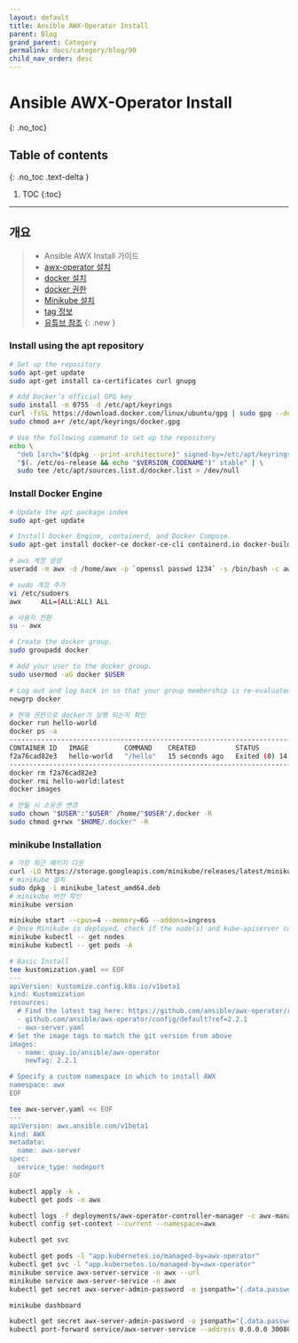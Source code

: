 ```yaml
---
layout: default
title: Ansible AWX-Operator Install
parent: Blog
grand_parent: Category
permalink: docs/category/blog/90
child_nav_order: desc
---
```

# Ansible AWX-Operator Install
{: .no_toc}

## Table of contents
{: .no_toc .text-delta }

1. TOC
{:toc}

---
## 개요

> - Ansible AWX Install 가이드
> - [awx-operator 설치](https://github.com/ansible/awx-operator)
> - [docker 설치](https://docs.docker.com/engine/install/ubuntu/)
> - [docker 권한](https://docs.docker.com/engine/install/linux-postinstall/)
> - [Minikube 설치](https://minikube.sigs.k8s.io/docs/start/)
> - [tag 정보](https://github.com/ansible/awx-operator/tags)
> - [유튜브 참조](https://youtu.be/n3SzwzbxfRE)
{: .new }

### Install using the apt repository

```bash
# Set up the repository
sudo apt-get update
sudo apt-get install ca-certificates curl gnupg
```

```bash
# Add Docker’s official GPG key
sudo install -m 0755 -d /etc/apt/keyrings
curl -fsSL https://download.docker.com/linux/ubuntu/gpg | sudo gpg --dearmor -o /etc/apt/keyrings/docker.gpg
sudo chmod a+r /etc/apt/keyrings/docker.gpg
```

```bash
# Use the following command to set up the repository
echo \
  "deb [arch="$(dpkg --print-architecture)" signed-by=/etc/apt/keyrings/docker.gpg] https://download.docker.com/linux/ubuntu \
  "$(. /etc/os-release && echo "$VERSION_CODENAME")" stable" | \
  sudo tee /etc/apt/sources.list.d/docker.list > /dev/null
```

### Install Docker Engine

```bash
# Update the apt package index
sudo apt-get update
```

```bash
# Install Docker Engine, containerd, and Docker Compose.
sudo apt-get install docker-ce docker-ce-cli containerd.io docker-buildx-plugin docker-compose-plugin
```

```bash
# aws 계정 생성
useradd -m awx -d /home/awx -p `openssl passwd 1234` -s /bin/bash -c awx
```

```bash
# sudo 계정 추가
vi /etc/sudoers
awx     ALL=(ALL:ALL) ALL
```

```bash
# 사용자 전환
su - awx
```

```bash
# Create the docker group.
sudo groupadd docker
```

```bash
# Add your user to the docker group.
sudo usermod -aG docker $USER
```

```bash
# Log out and log back in so that your group membership is re-evaluated.
newgrp docker
```

```bash
# 현재 권한으로 docker가 실행 되는지 확인
docker run hello-world
docker ps -a
-------------------------------------------------------------------------------
CONTAINER ID   IMAGE         COMMAND    CREATED          STATUS                      PORTS     NAMES
f2a76cad82e3   hello-world   "/hello"   15 seconds ago   Exited (0) 14 seconds ago             focused_mayer
-------------------------------------------------------------------------------
docker rm f2a76cad82e3
docker rmi hello-world:latest
docker images
```

```bash
# 안될 시 소유권 변경
sudo chown "$USER":"$USER" /home/"$USER"/.docker -R
sudo chmod g+rwx "$HOME/.docker" -R
```

### minikube Installation

```bash
# 가장 최근 패키지 다운
curl -LO https://storage.googleapis.com/minikube/releases/latest/minikube_latest_amd64.deb
# minikube 설치
sudo dpkg -i minikube_latest_amd64.deb
# minikube 버전 확인
minikube version
```

```bash
minikube start --cpus=4 --memory=6G --addons=ingress
# Once Minikube is deployed, check if the node(s) and kube-apiserver communication is working as expected.
minikube kubectl -- get nodes
minikube kubectl -- get pods -A
```

```bash
# Basic Install
tee kustomization.yaml << EOF
---
apiVersion: kustomize.config.k8s.io/v1beta1
kind: Kustomization
resources:
  # Find the latest tag here: https://github.com/ansible/awx-operator/releases
  - github.com/ansible/awx-operator/config/default?ref=2.2.1
  - awx-server.yaml
# Set the image tags to match the git version from above
images:
  - name: quay.io/ansible/awx-operator
    newTag: 2.2.1

# Specify a custom namespace in which to install AWX
namespace: awx
EOF

tee awx-server.yaml << EOF
---
apiVersion: awx.ansible.com/v1beta1
kind: AWX
metadata:
  name: awx-server
spec:
  service_type: nodeport
EOF

kubectl apply -k .
kubectl get pods -n awx

kubectl logs -f deployments/awx-operator-controller-manager -c awx-manager -n awx
kubectl config set-context --current --namespace=awx

kubectl get svc

kubectl get pods -l "app.kubernetes.io/managed-by=awx-operator"
kubectl get svc -l "app.kubernetes.io/managed-by=awx-operator"
minikube service awx-server-service -n awx --url
minikube service awx-server-service -n awx
kubectl get secret awx-server-admin-password -o jsonpath="{.data.password}" | base64 --decode ; echo
```

```bash
minikube dashboard

kubectl get secret awx-server-admin-password -o jsonpath="{.data.password}" | base64 --decode ; echo
kubectl port-forward service/awx-server-service --address 0.0.0.0 30080:80
```
